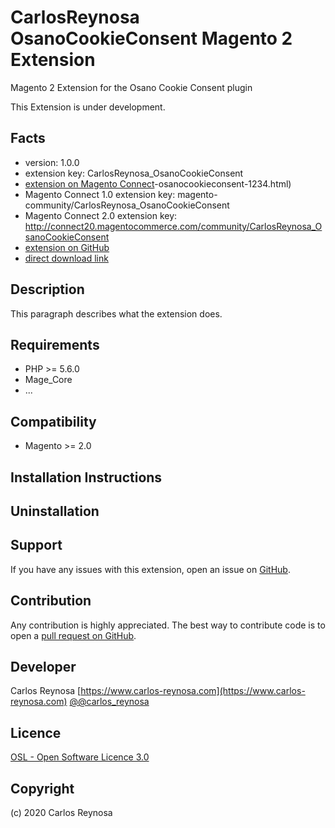 CarlosReynosa OsanoCookieConsent Magento 2 Extension
=====================
Magento 2 Extension for the Osano Cookie Consent plugin

This Extension is under development. 

Facts
-----
- version: 1.0.0
- extension key: CarlosReynosa_OsanoCookieConsent
- [extension on Magento Connect](http://www.magentocommerce.com/magento-connect/carlosreynosa)-osanocookieconsent-1234.html)
- Magento Connect 1.0 extension key: magento-community/CarlosReynosa_OsanoCookieConsent
- Magento Connect 2.0 extension key: http://connect20.magentocommerce.com/community/CarlosReynosa_OsanoCookieConsent
- [extension on GitHub](https://github.com/carlosreynosa/CarlosReynosa_OsanoCookieConsent)
- [direct download link](http://connect.magentocommerce.com/community/get/CarlosReynosa_OsanoCookieConsent-1.0.0.tgz)

Description
-----------
This paragraph describes what the extension does.

Requirements
------------
- PHP >= 5.6.0
- Mage_Core
- ...

Compatibility
-------------
- Magento >= 2.0

Installation Instructions
-------------------------


Uninstallation
--------------


Support
-------
If you have any issues with this extension, open an issue on [GitHub](https://github.com/carlosreynosa/CarlosReynosa_OsanoCookieConsent/issues).

Contribution
------------
Any contribution is highly appreciated. The best way to contribute code is to open a [pull request on GitHub](https://help.github.com/articles/using-pull-requests).

Developer
---------
Carlos Reynosa
[https://www.carlos-reynosa.com](https://www.carlos-reynosa.com)
[@@carlos_reynosa](https://twitter.com/carlos_reynosa)

Licence
-------
[OSL - Open Software Licence 3.0](http://opensource.org/licenses/osl-3.0.php)

Copyright
---------
(c) 2020 Carlos Reynosa
